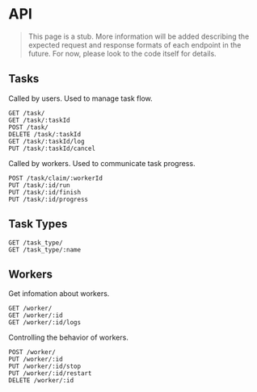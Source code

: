 # API

> This page is a stub.  More information will be added describing the expected request and response formats of each endpoint in the future.  For now, please look to the code itself for details.

## Tasks

Called by users. Used to manage task flow.

```
GET /task/
GET /task/:taskId
POST /task/
DELETE /task/:taskId
GET /task/:taskId/log
PUT /task/:taskId/cancel
```

Called by workers.  Used to communicate task progress.

```
POST /task/claim/:workerId
PUT /task/:id/run
PUT /task/:id/finish
PUT /task/:id/progress
```

## Task Types

```
GET /task_type/
GET /task_type/:name

```

## Workers

Get infomation about workers.

```
GET /worker/
GET /worker/:id
GET /worker/:id/logs
```

Controlling the behavior of workers.

```
POST /worker/
PUT /worker/:id
PUT /worker/:id/stop
PUT /worker/:id/restart
DELETE /worker/:id
```
